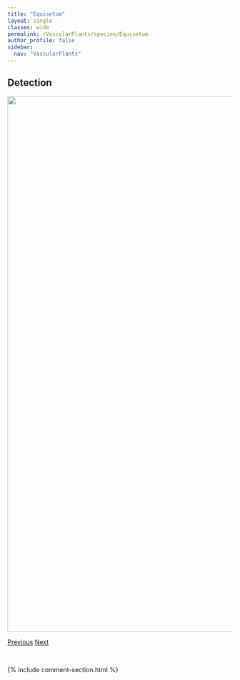 ```yaml
---
title: "Equisetum"
layout: single
classes: wide
permalink: /VascularPlants/species/Equisetum
author_profile: false
sidebar:
  nav: "VascularPlants"
---
```


<h2>Detection</h2>

<a href="https://drive.google.com/uc?export=view&id=1V-C3kvZFHxr1dNseRq5-6aVfXWDa6JFV">
<img src="https://drive.google.com/uc?export=view&id=1V-C3kvZFHxr1dNseRq5-6aVfXWDa6JFV" height = "1200" width = "800">
</a>


<a href="/DevelopmentWebsite/VascularPlants/species/EpilobiumPalustre" class="pagination--pager" title="Epilobium palustre">Previous</a> <a href="/DevelopmentWebsite/VascularPlants/species/EquisetumArvense" class="pagination--pager" title="Equisetum arvense">Next</a>

<p>&nbsp;</p>

{% include comment-section.html %}
